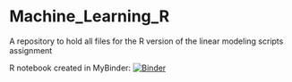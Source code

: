 # Machine_Learning_R
A repository to hold all files for the R version of the linear modeling scripts assignment

R notebook created in MyBinder:
[![Binder](http://mybinder.org/badge_logo.svg)](https://mybinder.org/v2/gh/a-petulla/Machine_Learning_R/HEAD)
